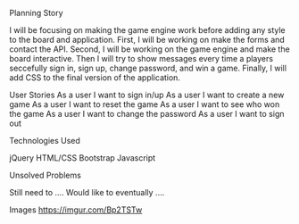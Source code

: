 Planning Story

I will be focusing on making the game engine work before adding any style to the
board and application. First, I will be working on make the forms and contact
the API. Second, I will be working on the game engine and make the board
interactive. Then I will try to show messages every time a players seccefully
sign in, sign up, change password, and win a game. Finally, I will add CSS to
the final version of the application. 

User Stories
As a user I want to sign in/up
As a user I want to create a new game
As a user I want to reset the game
As a user I want to see who won the game
As a user I want to change the password
As a user I want to sign out

Technologies Used

jQuery
HTML/CSS
Bootstrap
Javascript

Unsolved Problems

Still need to ....
Would like to eventually ....

Images
https://imgur.com/Bp2TSTw

